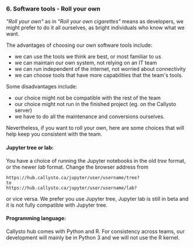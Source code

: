 ### 6. Software tools - Roll your own


*"Roll your own"* as in *"Roll your own cigarettes"* means as developers, we might prefer to do it all ourselves, as bright individuals who know what we want. 

The advantages of choosing our own software tools include:

- we can use the tools we think are best, or most familiar to us
- we can maintain our own system, not relying on an IT team
- we can run independent of the internet, not worried about connectivity
- we can choose tools that have more capabilities that the team's tools.

Some disadvantages include:

- our choice might not be compatible with the rest of the team
- our choice might not run in the finished project (eg. on the Callysto server)
- we have to do all the maintenance and conversions ourselves.

Nevertheless, if you want to roll your own, here are some choices that will help keep you consistent with the team.

#### Jupyter tree or lab:
You have a choice of running the Jupyter notebooks in the old *tree* format, or the newer *lab* format. Change the browser address from
```
https://hub.callysto.ca/jupyter/user/username/tree?
to
https://hub.callysto.ca/jupyter/user/username/lab?
```
or vice versa. We prefer you use Jupyter tree, Jupyter lab is still in beta and it is not fully compatible with Jupyter tree.

#### Programming language:
Callysto hub comes with Python and R. For consistency across teams, our development will mainly be in Python 3 and we will not use the R kernel.  
